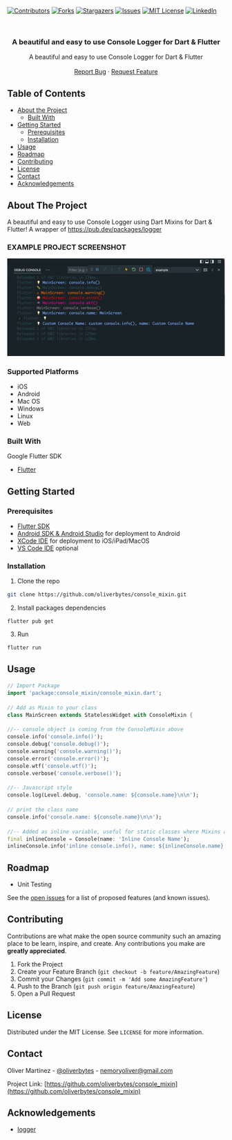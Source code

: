 <!--
*** Thanks for checking out this README Template. If you have a suggestion that would
*** make this better, please fork the repo and create a pull request or simply open
*** an issue with the tag "enhancement".
*** Thanks again! Now go create something AMAZING! :D
-->





<!-- PROJECT SHIELDS -->
<!--
*** I'm using markdown "reference style" links for readability.
*** Reference links are enclosed in brackets [ ] instead of parentheses ( ).
*** See the bottom of this document for the declaration of the reference variables
*** for contributors-url, forks-url, etc. This is an optional, concise syntax you may use.
*** https://www.markdownguide.org/basic-syntax/#reference-style-links
-->
[![Contributors][contributors-shield]][contributors-url]
[![Forks][forks-shield]][forks-url]
[![Stargazers][stars-shield]][stars-url]
[![Issues][issues-shield]][issues-url]
[![MIT License][license-shield]][license-url]
[![LinkedIn][linkedin-shield]][linkedin-url]



<!-- PROJECT LOGO -->
<br />
<p align="center">
  <h3 align="center">A beautiful and easy to use Console Logger for Dart & Flutter</h3>

  <p align="center">
    A beautiful and easy to use Console Logger for Dart & Flutter
    <br />
    <br />
    <a href="https://github.com/oliverbytes/console_mixin/issues">Report Bug</a>
    ·
    <a href="https://github.com/oliverbytes/console_mixin/issues">Request Feature</a>
  </p>
</p>



<!-- TABLE OF CONTENTS -->
## Table of Contents

* [About the Project](#about-the-project)
  * [Built With](#built-with)
* [Getting Started](#getting-started)
  * [Prerequisites](#prerequisites)
  * [Installation](#installation)
* [Usage](#usage)
* [Roadmap](#roadmap)
* [Contributing](#contributing)
* [License](#license)
* [Contact](#contact)
* [Acknowledgements](#acknowledgements)


## About The Project

A beautiful and easy to use Console Logger using Dart Mixins for Dart & Flutter! A wrapper of https://pub.dev/packages/logger

### EXAMPLE PROJECT SCREENSHOT

[![Playground Desktop App][screenshot]](https://github.com/oliverbytes/console_mixin)

### Supported Platforms
- iOS
- Android
- Mac OS
- Windows
- Linux
- Web

### Built With
Google Flutter SDK
* [Flutter](https://flutter.dev)



<!-- GETTING STARTED -->
## Getting Started


### Prerequisites

* [Flutter SDK](https://flutter.dev)
* [Android SDK & Android Studio](https://developer.android.com/studio) for deployment to Android
* [XCode IDE](https://developer.apple.com/xcode/) for deployment to iOS/iPad/MacOS
* [VS Code IDE](https://code.visualstudio.com/) optional

### Installation

1. Clone the repo
```sh
git clone https://github.com/oliverbytes/console_mixin.git
```
2. Install packages dependencies
```
flutter pub get
```
3. Run
```
flutter run
```



<!-- USAGE EXAMPLES -->
## Usage

```dart
// Import Package
import 'package:console_mixin/console_mixin.dart';

// Add as Mixin to your class
class MainScreen extends StatelessWidget with ConsoleMixin {

//-- console object is coming from the ConsoleMixin above
console.info('console.info()');
console.debug('console.debug()');
console.warning('console.warning()');
console.error('console.error()');
console.wtf('console.wtf()');
console.verbose('console.verbose()');

//-- Javascript style
console.log(Level.debug, 'console.name: ${console.name}\n\n');

// print the class name
console.info('console.name: ${console.name}\n\n');

//-- Added as inline variable, useful for static classes where Mixins are not supported
final inlineConsole = Console(name: 'Inline Console Name');
inlineConsole.info('inline console.info(), name: ${inlineConsole.name}');
```

<!-- ROADMAP -->
## Roadmap

* Unit Testing

See the [open issues](https://github.com/oliverbytes/console_mixin/issues) for a list of proposed features (and known issues).



<!-- CONTRIBUTING -->
## Contributing

Contributions are what make the open source community such an amazing place to be learn, inspire, and create. Any contributions you make are **greatly appreciated**.

1. Fork the Project
2. Create your Feature Branch (`git checkout -b feature/AmazingFeature`)
3. Commit your Changes (`git commit -m 'Add some AmazingFeature'`)
4. Push to the Branch (`git push origin feature/AmazingFeature`)
5. Open a Pull Request



<!-- LICENSE -->
## License
 
Distributed under the MIT License. See `LICENSE` for more information.



<!-- CONTACT -->
## Contact

Oliver Martinez - [@oliverbytes](https://twitter.com/oliverbytes) - nemoryoliver@gmail.com

Project Link: [https://github.com/oliverbytes/console_mixin](https://github.com/oliverbytes/console_mixin)



<!-- ACKNOWLEDGEMENTS -->
## Acknowledgements
* [logger](https://pub.dev/packages/logger)





<!-- MARKDOWN LINKS & IMAGES -->
<!-- https://www.markdownguide.org/basic-syntax/#reference-style-links -->
[contributors-shield]: https://img.shields.io/github/contributors/oliverbytes/console_mixin.svg?style=flat-square
[contributors-url]: https://github.com/oliverbytes/console_mixin/graphs/contributors
[forks-shield]: https://img.shields.io/github/forks/oliverbytes/console_mixin.svg?style=flat-square
[forks-url]: https://github.com/oliverbytes/console_mixin/network/members
[stars-shield]: https://img.shields.io/github/stars/oliverbytes/console_mixin.svg?style=flat-square
[stars-url]: https://github.com/oliverbytes/console_mixin/stargazers
[issues-shield]: https://img.shields.io/github/issues/oliverbytes/console_mixin.svg?style=flat-square
[issues-url]: https://github.com/oliverbytes/console_mixin/issues
[license-shield]: https://img.shields.io/github/license/oliverbytes/console_mixin.svg?style=flat-square
[license-url]: https://github.com/oliverbytes/console_mixin/blob/master/LICENSE.txt
[linkedin-shield]: https://img.shields.io/badge/-LinkedIn-black.svg?style=flat-square&logo=linkedin&colorB=555
[linkedin-url]: https://linkedin.com/in/oliverbytes
[screenshot]: images/screenshot.png
